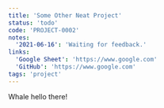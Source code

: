 ```yaml
---
title: 'Some Other Neat Project'
status: 'todo'
code: 'PROJECT-0002'
notes:
  '2021-06-16': 'Waiting for feedback.'
links:
  'Google Sheet': 'https://www.google.com'
  'GitHub': 'https://www.google.com'
tags: 'project'
---
```


Whale hello there!